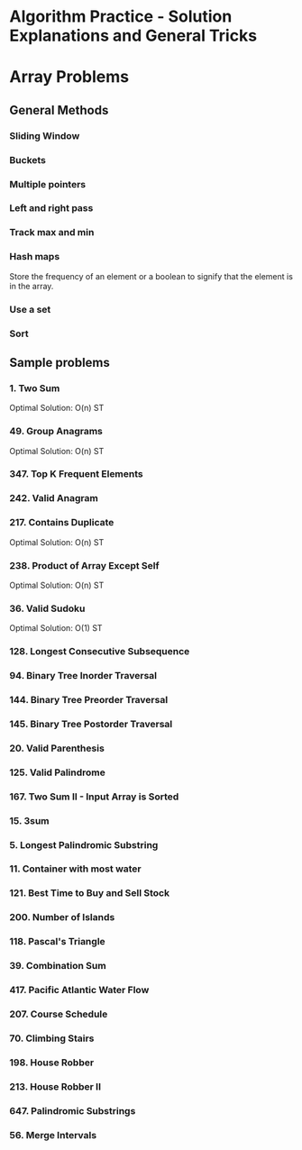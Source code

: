 # Algorithm Practice - Solution Explanations and General Tricks

# Array Problems

## General Methods

### Sliding Window

### Buckets

### Multiple pointers

### Left and right pass

### Track max and min

### Hash maps
Store the frequency of an element or a boolean to signify that the element is in the array. 

### Use a set

### Sort
## Sample problems

### 1. Two Sum

Optimal Solution: O(n) ST
### 49. Group Anagrams

Optimal Solution: O(n) ST
### 347. Top K Frequent Elements

### 242. Valid Anagram

### 217. Contains Duplicate

Optimal Solution: O(n) ST

### 238. Product of Array Except Self

Optimal Solution: O(n) ST

### 36. Valid Sudoku

Optimal Solution: O(1) ST

### 128. Longest Consecutive Subsequence

### 94. Binary Tree Inorder Traversal

### 144. Binary Tree Preorder Traversal

### 145. Binary Tree Postorder Traversal

### 20. Valid Parenthesis

### 125. Valid Palindrome

### 167. Two Sum II - Input Array is Sorted

### 15. 3sum

### 5. Longest Palindromic Substring

### 11. Container with most water

### 121. Best Time to Buy and Sell Stock

### 200. Number of Islands

### 118. Pascal's Triangle

### 39. Combination Sum

### 417. Pacific Atlantic Water Flow

### 207. Course Schedule

### 70. Climbing Stairs

### 198. House Robber

### 213. House Robber II

### 647. Palindromic Substrings

### 56. Merge Intervals